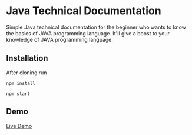 # Java Technical Documentation

Simple Java technical documentation for the beginner who wants to know the basics of JAVA programming language. It'll give a boost to your knowledge of JAVA programming language.

## Installation

After cloning run

`npm install`

`npm start`

## Demo  
 [Live Demo](https://objective-kirch-eb29d2.netlify.com/)